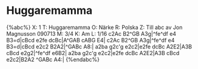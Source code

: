 # Huggaremamma

{%abc%}
X: 1
T: Huggaremamma
O: Närke
R: Polska
Z: Till abc av Jon Magnusson 090713
M: 3/4
K: Am
L: 1/16
c2Ac B2^GB A3g|^fe^df e4 B3=d|cBcd e2fe dcBc|A^GAB cABG E4|
c2Ac B2^GB A3g|^fe^df e4 B3=d|cBcd e2c2 B2A2|^GABc A8:|
a2ba g2c'g e2c2|e2fe dcBc A2E2|A3B cBcd e2g2|^fe^df e6B2|
a2ba g2c'g e2c2|e2fe dcBc A2E2|A3B cBcd e2c2|B2A2 ^GABc A4:|
{%endabc%}
